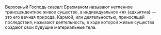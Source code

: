 Верховный Господь сказал: Брахманом называют нетленное трансцендентное живое существо, а индивидуальное «я» (адхьятма) — это его вечная природа. Кармой, или деятельностью, приносящей последствия, называют деятельность, в ходе которой живые существа создают свои будущие материальные тела.